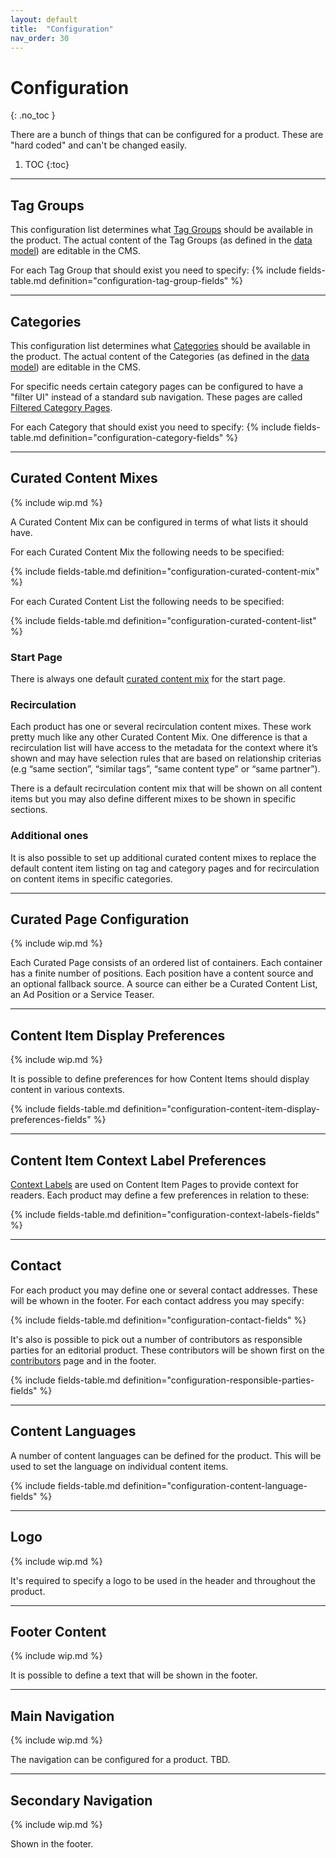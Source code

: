 ```yaml
---
layout: default
title:  "Configuration"
nav_order: 30
---
```


# Configuration
{: .no_toc }

There are a bunch of things that can be configured for a product.
These are "hard coded" and can't be changed easily.

1. TOC
{:toc}

---------

## Tag Groups

This configuration list determines what [Tag Groups](../data-models/tag-group.md) should be available in the product. The actual content of the Tag Groups (as defined in the [data model](../data-models/tag-group.md)) are editable in the CMS. 

For each Tag Group that should exist you need to specify:
{% include fields-table.md definition="configuration-tag-group-fields" %}

---------

## Categories

This configuration list determines what [Categories](../data-models/category.md) should be available in the product. The actual content of the Categories (as defined in the [data model](../data-models/category.md)) are editable in the CMS. 

For specific needs certain category pages can be configured to have a "filter UI" instead of a standard sub navigation. These pages are called [Filtered Category Pages](../information-design-templates/category-filtered.md).

For each Category that should exist you need to specify:
{% include fields-table.md definition="configuration-category-fields" %}

---------

## Curated Content Mixes

{% include wip.md %}

A Curated Content Mix can be configured in terms of what lists it should have. 

For each Curated Content Mix the following needs to be specified:

{% include fields-table.md definition="configuration-curated-content-mix" %}

For each Curated Content List the following needs to be specified:

{% include fields-table.md definition="configuration-curated-content-list" %}


### Start Page

There is always one default [curated content mix](../data-models/curated-content-mix.md) for the start page. 


### Recirculation

Each product has one or several recirculation content mixes. These work pretty much like any other Curated Content Mix. One difference is that a recirculation list will have access to the metadata for the context where it’s shown and may have selection rules that are based on relationship criterias (e.g “same section”, “similar tags”, “same content type” or “same partner”).

There is a default recirculation content mix that will be shown on all content items but you may also define different mixes to be shown in specific sections.

### Additional ones

It is also possible to set up additional curated content mixes to replace the default content item listing
on tag and category pages and for recirculation on content items in specific categories.



---------

## Curated Page Configuration

{% include wip.md %}

Each Curated Page consists of an ordered list of containers. Each container has a finite number of positions. Each position have a content source and an optional fallback source. A source can either be a Curated Content List, an Ad Position or a Service Teaser.

---------

## Content Item Display Preferences

{% include wip.md %}

It is possible to define preferences for how Content Items should display content in various contexts. 

{% include fields-table.md definition="configuration-content-item-display-preferences-fields" %}


---------

## Content Item Context Label Preferences

[Context Labels](../information-design-templates/content-item.md#context-label) are used on Content Item Pages to provide context for readers. Each product may define a few preferences in relation to these:

{% include fields-table.md definition="configuration-context-labels-fields" %}

---------

## Contact

For each product you may define one or several contact addresses. These will be whown in the footer.
For each contact address you may specify:

{% include fields-table.md definition="configuration-contact-fields" %}

It's also is possible to pick out a number of contributors as responsible parties for an editorial product.
These contributors will be shown first on the [contributors](../information-design-templates/contributors.md) 
page and in the footer.

{% include fields-table.md definition="configuration-responsible-parties-fields" %}

---------

## Content Languages

A number of content languages can be defined for the product. This will be used to set the language on
individual content items.

{% include fields-table.md definition="configuration-content-language-fields" %}

---------

## Logo

{% include wip.md %}

It's required to specify a logo to be used in the header and throughout the product.

---------

## Footer Content

{% include wip.md %}

It is possible to define a text that will be shown in the footer.

---------

## Main Navigation

{% include wip.md %}

The navigation can be configured for a product. TBD.

---------

## Secondary Navigation

{% include wip.md %}

Shown in the footer.

